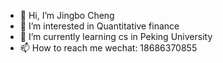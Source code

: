 - 👋 Hi, I’m Jingbo Cheng
- 👀 I’m interested in Quantitative finance
- 🌱 I’m currently learning cs in Peking University
- 📫 How to reach me wechat: 18686370855

<!---
chengwym/chengwym is a ✨ special ✨ repository because its `README.md` (this file) appears on your GitHub profile.
You can click the Preview link to take a look at your changes.
--->
